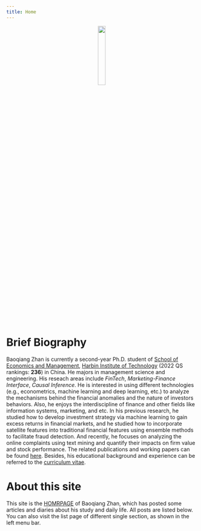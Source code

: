 ```yaml
---
title: Home
---
```


<div align='center'>
<img src='https://kibo-1256104095.cos.ap-guangzhou.myqcloud.com/images_for_blog%2F%E8%AF%81%E4%BB%B6%E7%85%A7%E7%9A%84%E5%89%AF%E6%9C%AC.png' width=20% height=20%>
</div>

# Brief Biography

Baoqiang Zhan is currently a second-year Ph.D. student of [School of Economics and Management](http://som.hit.edu.cn/en/), [Harbin Institute of Technology](http://en.hit.edu.cn/) (2022 QS rankings: **236**) in China.  He majors in management science and engineering. His reseach areas include *FinTech*, *Marketing-Finance Interface*, *Causal Inference*. He is interested in using different technologies (e.g., econometrics, machine learning and deep learning, etc.) to analyze the mechanisms behind the financial anomalies and the nature of investors behaviors. Also, he enjoys the interdiscipline of finance and other fields like information systems, marketing, and etc. In his previous research, he studied how to develop investment strategy via machine learning to gain excess returns in financial markets, and he studied how to incorporate satellite features into traditional financial features using ensemble methods to facilitate fraud detection. And recently, he focuses on analyzing the online complaints using text mining and quantify their impacts on firm value and stock performance. The related publications and working papers can be found [here](/post/). Besides, his educational background and experience can be referred to the [curriculum vitae](/about/).

# About this site

This site is the [HOMRPAGE](https://bqzhan.github.io/) of Baoqiang Zhan, which has posted some articles and diaries about his study and daily life.  All posts are listed below. You can also visit the list page of different single section, as shown in the left menu bar.
